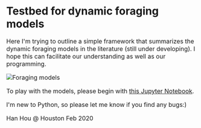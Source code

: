 # Testbed for dynamic foraging models
<font size=3>Here I'm trying to outline  a simple framework that summarizes the dynamic foraging models in the literature (still under developing). I hope this can facilitate our understanding as well as our programming.

![Foraging models](https://github.com/hanhou/Dynamic-Foraging/blob/master/Models/Models.png)

To play with the models, please begin with [this Jupyter Notebook](https://github.com/hanhou/Dynamic-Foraging/blob/master/Models/Foraging_Testbed.ipynb).

I'm new to Python, so please let me know if you find any bugs:)

Han Hou @ Houston
Feb 2020
